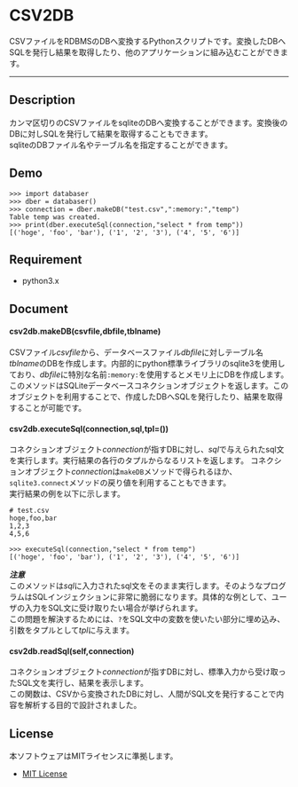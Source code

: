 # CSV2DB
CSVファイルをRDBMSのDBへ変換するPythonスクリプトです。変換したDBへSQLを発行し結果を取得したり、他のアプリケーションに組み込むことができます。  

---
## Description
カンマ区切りのCSVファイルをsqliteのDBへ変換することができます。変換後のDBに対しSQLを発行して結果を取得することもできます。  
sqliteのDBファイル名やテーブル名を指定することができます。

## Demo
```
>>> import databaser
>>> dber = databaser()
>>> connection = dber.makeDB("test.csv",":memory:","temp")
Table temp was created.
>>> print(dber.executeSql(connection,"select * from temp"))
[('hoge', 'foo', 'bar'), ('1', '2', '3'), ('4', '5', '6')]
```

## Requirement
* python3.x

## Document
#### csv2db.makeDB(csvfile,dbfile,tblname)
CSVファイル*csvfile*から、データベースファイル*dbfile*に対しテーブル名*tblname*のDBを作成します。内部的にpython標準ライブラリのsqlite3を使用しており、*dbfile*に特別な名前`:memory:`を使用するとメモリ上にDBを作成します。  
このメソッドはSQLiteデータベースコネクションオブジェクトを返します。このオブジェクトを利用することで、作成したDBへSQLを発行したり、結果を取得することが可能です。

#### csv2db.executeSql(connection,sql,tpl=())
コネクションオブジェクト*connection*が指すDBに対し、*sql*で与えられたsql文を実行します。実行結果の各行のタプルからなるリストを返します。
コネクションオブジェクト*connection*は`makeDB`メソッドで得られるほか、`sqlite3.connect`メソッドの戻り値を利用することもできます。  
実行結果の例を以下に示します。  
```test.csv
# test.csv
hoge,foo,bar
1,2,3
4,5,6
```
```select * from temp
>>> executeSql(connection,"select * from temp")
[('hoge', 'foo', 'bar'), ('1', '2', '3'), ('4', '5', '6')]
```
***注意***  
このメソッドは*sql*に入力されたsql文をそのまま実行します。そのようなプログラムはSQLインジェクションに非常に脆弱になります。具体的な例として、ユーザの入力をSQL文に受け取りたい場合が挙げられます。  
この問題を解決するためには、`?`をSQL文中の変数を使いたい部分に埋め込み、引数をタプルとして*tpl*に与えます。

#### csv2db.readSql(self,connection)
コネクションオブジェクト*connection*が指すDBに対し、標準入力から受け取ったSQL文を実行し、結果を表示します。  
この関数は、CSVから変換されたDBに対し、人間がSQL文を発行することで内容を解析する目的で設計されました。

## License
本ソフトウェアはMITライセンスに準拠します。  
* [MIT License](http://opensource.org/licenses/mit-license.php)
